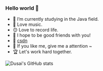 ### Hello world 👋

- 🔭 I’m currently studying in the Java field.
- 🎵 Love music.
- 😊 Love to record life.
- 👻 I hope to be good friends with you!
- 🗻 [csdn](https://blog.csdn.net/qq_46048008?spm=1000.2115.3001.5343)
- 👿 If you like me, give me a attention ~
- 🏆 Let's work hard together.

![Dusai's GitHub stats](https://github-readme-stats.vercel.app/api?username=858715831)
